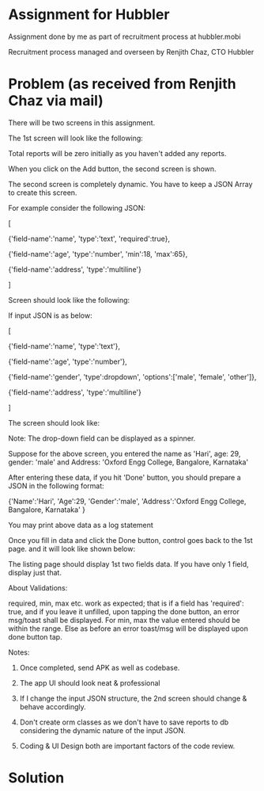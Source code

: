 # Assignment for Hubbler
Assignment done by me as part of recruitment process at hubbler.mobi

Recruitment process managed and overseen by Renjith Chaz, CTO Hubbler

# Problem (as received from Renjith Chaz via mail)

There will be two screens in this assignment. 

The 1st screen will look like the following:





Total reports will be zero initially as you haven't added any reports.


When you click on the Add button, the second screen is shown. 

The second screen is completely dynamic. You have to keep a JSON Array to create this screen. 


For example consider the following JSON:

[

{'field-name':'name', 'type':'text', 'required':true},

{'field-name':'age', 'type':'number', 'min':18, 'max':65},

{'field-name':'address', 'type':'multiline'}

]


Screen should look like the following:





If input JSON is as below:

[

{'field-name':'name', 'type':'text'},

{'field-name':'age', 'type':'number'},

{'field-name':'gender', 'type':dropdown', 'options':['male', 'female', 'other']},

{'field-name':'address', 'type':'multiline'}

]


The screen should look like:





Note: The drop-down field can be displayed as a spinner.


Suppose for the above screen, you entered the name as 'Hari', age: 29, gender: 'male' and Address: 'Oxford Engg College, Bangalore, Karnataka'

After entering these data, if you hit 'Done' button, you should prepare a JSON in the following format:


{'Name':'Hari', 'Age':29, 'Gender':'male', 'Address':'Oxford Engg College, Bangalore, Karnataka' }


You may print above data as a log statement


Once you fill in data and click the Done button, control goes back to the 1st page. and it will look like shown below: 





The listing page should display 1st two fields data. If you have only 1 field, display just that. 


About Validations:

required, min, max etc. work as expected; that is if a field has 'required': true, and if you leave it unfilled,  upon tapping the done button, an error msg/toast shall be displayed. For min, max the value entered should be within the range. Else as before an error toast/msg will be displayed upon done button tap.


Notes:


1. Once completed, send APK as well as codebase.

2. The app UI should look neat & professional

3. If I change the input JSON structure, the 2nd screen should change  & behave accordingly.

5. Don't create orm classes as we don't have to save reports to db considering the dynamic nature of the input JSON.  

6. Coding & UI Design both are important factors of the code review.


# Solution

